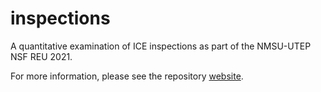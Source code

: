 # inspections
A quantitative examination of ICE inspections as part of the NMSU-UTEP NSF REU 2021.

For more information, please see the repository [website](https://n8craig.github.io/inspections/index.html).